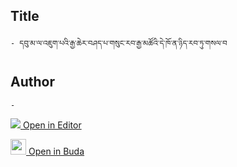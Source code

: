 ## Title
	- དབུ་མ་ལ་འཇུག་པའི་རྒྱ་ཆེར་བཤད་པ་གསུང་རབ་རྒྱ་མཚོའི་དེ་ཁོ་ན་ཉིད་རབ་ཏུ་གསལ་བ

## Author
	- 



[<img src="https://img.icons8.com/color/25/000000/edit-property.png"> Open in Editor](http://editor.openpecha.org/P003290)

[<img width="25" src="https://library.bdrc.io/icons/BUDA-small.svg"> Open in Buda](https://library.bdrc.io/show/bdr:IE0OPP003290)
